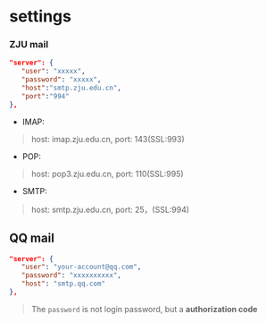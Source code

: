# settings

### ZJU mail

```json
"server": {
   "user": "xxxxx",
   "password": "xxxxx",
   "host":"smtp.zju.edu.cn",
   "port":"994"
},
```
- IMAP:
> host: imap.zju.edu.cn, port: 143(SSL:993)
- POP:
> host: pop3.zju.edu.cn, port: 110(SSL:995)
- SMTP: 
> host: smtp.zju.edu.cn, port: 25，(SSL:994)

## QQ mail

```json
"server": {
   "user": "your-account@qq.com",
   "password": "xxxxxxxxxx",
   "host": "smtp.qq.com"
},

```
> The `password` is not login password, but a **authorization code**
